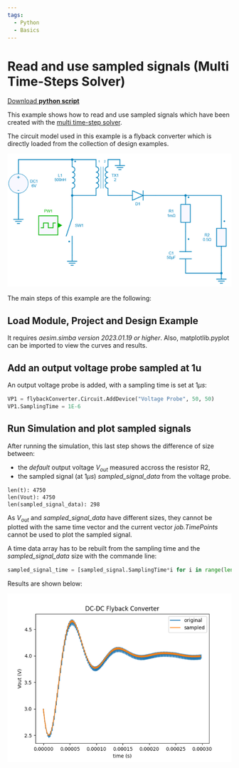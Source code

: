 ```yaml
---
tags:
  - Python
  - Basics
---
```


# Read and use sampled signals (Multi Time-Steps Solver)

[Download **python script**](15.%20Sampled%20Signals.py)

This example shows how to read and use sampled signals which have been created with the [multi time-step solver](../simulation_engine/#multi-time-step-solver).

The circuit model used in this example is a flyback converter which is directly loaded from the collection of design examples.

![flyback](fig/flyback.png)

The main steps of this example are the following:


## Load Module, Project and Design Example

It requires *aesim.simba version 2023.01.19 or higher*. Also, matplotlib.pyplot can be imported to view the curves and results.


## Add an output voltage probe sampled at 1u

An output voltage probe is added, with a sampling time is set at $1\mu s$:

```py
VP1 = flybackConverter.Circuit.AddDevice("Voltage Probe", 50, 50)
VP1.SamplingTime = 1E-6
```

## Run Simulation and plot sampled signals

After running the simulation, this last step shows the difference of size between:

* the *default* output voltage $V_{out}$ measured accross the resistor R2,
* the sampled signal (at $1 \mu s$) *sampled_signal_data*  from the voltage probe.

```
len(t): 4750
len(Vout): 4750
len(sampled_signal_data): 298
```

As $V_{out}$ and *sampled_signal_data* have different sizes, they cannot be plotted with the same time vector and the current vector *job.TimePoints* cannot be used to plot the sampled signal.

A time data array has to be rebuilt from the sampling time and the *sampled_signal_data* size with the commande line: 

```py
sampled_signal_time = [sampled_signal.SamplingTime*i for i in range(len(sampled_signal_data))]
```

Results are shown below: 

![SampledSignal](fig/SampledSignal.png)
